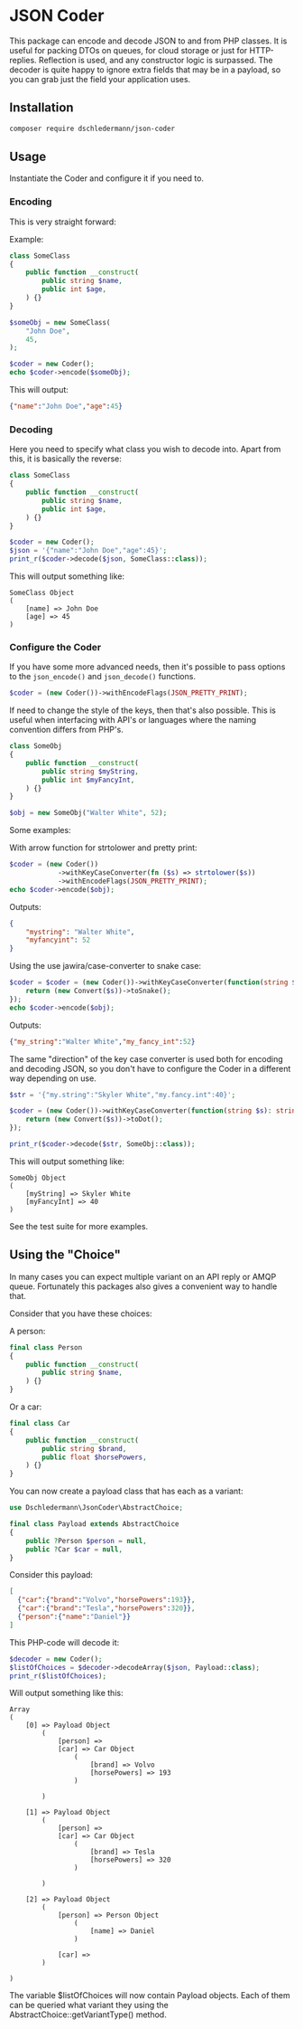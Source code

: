 

# JSON Coder

This package can encode and decode JSON to and from PHP classes.
It is useful for packing DTOs on queues, for cloud storage or just for HTTP-replies.
Reflection is used, and any constructor logic is surpassed.
The decoder is quite happy to ignore extra fields that may be in a payload,
so you can grab just the field your application uses.

## Installation

```bash
composer require dschledermann/json-coder
```

## Usage

Instantiate the Coder and configure it if you need to.

### Encoding
This is very straight forward:

Example:

```php
class SomeClass
{
    public function __construct(
        public string $name,
        public int $age,
    ) {}
}

$someObj = new SomeClass(
    "John Doe",
    45,
);

$coder = new Coder();
echo $coder->encode($someObj);
```

This will output:

```json
{"name":"John Doe","age":45}
```

### Decoding
Here you need to specify what class you wish to decode into.
Apart from this, it is basically the reverse:

```php
class SomeClass
{
    public function __construct(
        public string $name,
        public int $age,
    ) {}
}

$coder = new Coder();
$json = '{"name":"John Doe","age":45}';
print_r($coder->decode($json, SomeClass::class));
```

This will output something like:

```
SomeClass Object
(
    [name] => John Doe
    [age] => 45
)
```


### Configure the Coder

If you have some more advanced needs,
then it's possible to pass options to the ```json_encode()``` and ```json_decode()``` functions.

```php
$coder = (new Coder())->withEncodeFlags(JSON_PRETTY_PRINT);
```

If need to change the style of the keys,
then that's also possible.
This is useful when interfacing with API's or languages where the naming convention differs from PHP's.

```php
class SomeObj
{
    public function __construct(
        public string $myString,
        public int $myFancyInt,
    ) {}
}

$obj = new SomeObj("Walter White", 52);
```

Some examples:

With arrow function for strtolower and pretty print:
```php
$coder = (new Coder())
            ->withKeyCaseConverter(fn ($s) => strtolower($s))
            ->withEncodeFlags(JSON_PRETTY_PRINT);
echo $coder->encode($obj);
```

Outputs:
```json
{
    "mystring": "Walter White",
    "myfancyint": 52
}
```

Using the
use jawira/case-converter to snake case:

```php
$coder = $coder = (new Coder())->withKeyCaseConverter(function(string $s): string {
    return (new Convert($s))->toSnake();
});
echo $coder->encode($obj);
```

Outputs:

```json
{"my_string":"Walter White","my_fancy_int":52}
```

The same "direction" of the key case converter is used both for encoding and decoding JSON,
so you don't have to configure the Coder in a different way depending on use.


```php
$str = '{"my.string":"Skyler White","my.fancy.int":40}';

$coder = (new Coder())->withKeyCaseConverter(function(string $s): string {
    return (new Convert($s))->toDot();
});

print_r($coder->decode($str, SomeObj::class));
```

This will output something like:

```
SomeObj Object
(
    [myString] => Skyler White
    [myFancyInt] => 40
)
```

See the test suite for more examples.


## Using the "Choice"

In many cases you can expect multiple variant on an API reply or AMQP queue.
Fortunately this packages also gives a convenient way to handle that.

Consider that you have these choices:

A person:
```php
final class Person
{
    public function __construct(
        public string $name,
    ) {}
}
```

Or a car:

```php
final class Car
{
    public function __construct(
        public string $brand,
        public float $horsePowers,
    ) {}
}
```

You can now create a payload class that has each as a variant:

```php
use Dschledermann\JsonCoder\AbstractChoice;

final class Payload extends AbstractChoice
{
    public ?Person $person = null,
    public ?Car $car = null,
}
```

Consider this payload:

```json
[
  {"car":{"brand":"Volvo","horsePowers":193}},
  {"car":{"brand":"Tesla","horsePowers":320}},
  {"person":{"name":"Daniel"}}
]
```

This PHP-code will decode it:

```php
$decoder = new Coder();
$listOfChoices = $decoder->decodeArray($json, Payload::class);
print_r($listOfChoices);
```

Will output something like this:

```
Array
(
    [0] => Payload Object
        (
            [person] => 
            [car] => Car Object
                (
                    [brand] => Volvo
                    [horsePowers] => 193
                )

        )

    [1] => Payload Object
        (
            [person] => 
            [car] => Car Object
                (
                    [brand] => Tesla
                    [horsePowers] => 320
                )

        )

    [2] => Payload Object
        (
            [person] => Person Object
                (
                    [name] => Daniel
                )

            [car] => 
        )

)

```

The variable $listOfChoices will now contain Payload objects.
Each of them can be queried what variant they using the AbstractChoice::getVariantType() method.



